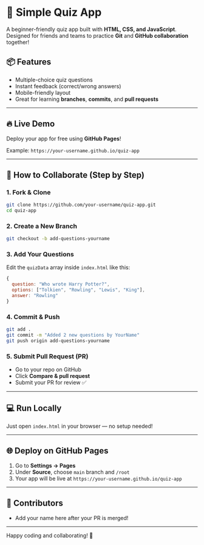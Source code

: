 # 🚀 Simple Quiz App

A beginner-friendly quiz app built with **HTML, CSS, and JavaScript**. Designed for friends and teams to practice **Git** and **GitHub collaboration** together!

## 📦 Features
- Multiple-choice quiz questions
- Instant feedback (correct/wrong answers)
- Mobile-friendly layout
- Great for learning **branches**, **commits**, and **pull requests**

---

## 🔥 Live Demo
Deploy your app for free using **GitHub Pages**!

Example: `https://your-username.github.io/quiz-app`

---

## 👥 How to Collaborate (Step by Step)

### 1. Fork & Clone
```bash
git clone https://github.com/your-username/quiz-app.git
cd quiz-app
```

### 2. Create a New Branch
```bash
git checkout -b add-questions-yourname
```

### 3. Add Your Questions
Edit the `quizData` array inside `index.html` like this:
```javascript
{
  question: "Who wrote Harry Potter?",
  options: ["Tolkien", "Rowling", "Lewis", "King"],
  answer: "Rowling"
}
```

### 4. Commit & Push
```bash
git add .
git commit -m "Added 2 new questions by YourName"
git push origin add-questions-yourname
```

### 5. Submit Pull Request (PR)
- Go to your repo on GitHub
- Click **Compare & pull request**
- Submit your PR for review ✅

---

## 💻 Run Locally
Just open `index.html` in your browser — no setup needed!

---

## 🌐 Deploy on GitHub Pages
1. Go to **Settings → Pages**
2. Under **Source**, choose `main` branch and `/root`
3. Your app will be live at `https://your-username.github.io/quiz-app`

---

## 🙌 Contributors
- Add your name here after your PR is merged!

---

Happy coding and collaborating! 🎉